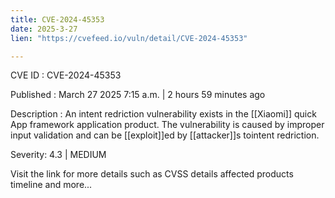 ```yaml
---
title: CVE-2024-45353
date: 2025-3-27
lien: "https://cvefeed.io/vuln/detail/CVE-2024-45353"

---
```


CVE ID : CVE-2024-45353

Published :  March 27
2025
7:15 a.m. | 2 hours
59 minutes ago

Description : An intent redriction vulnerability exists in the [[Xiaomi]] quick App framework application product. The vulnerability is caused by improper input validation and can be [[exploit]]ed by [[attacker]]s tointent redriction.

Severity: 4.3 | MEDIUM

Visit the link for more details
such as CVSS details
affected products
timeline
and more...
